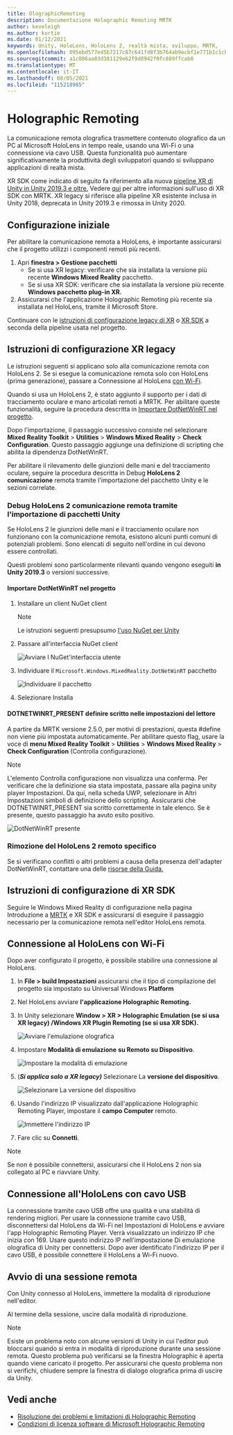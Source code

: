 ```yaml
---
title: OlographicRemoting
description: Documentazione Holographic Remoting MRTK
author: keveleigh
ms.author: kurtie
ms.date: 01/12/2021
keywords: Unity, HoloLens, HoloLens 2, realtà mista, sviluppo, MRTK,
ms.openlocfilehash: 095ebd577ed5b7217c87c641fd8f3b764ab9ecbf1e771b1c1cb364c517e2cc7a
ms.sourcegitcommit: a1c086aa83d381129e62f9d8942f0fc889ffcab0
ms.translationtype: MT
ms.contentlocale: it-IT
ms.lasthandoff: 08/05/2021
ms.locfileid: "115218985"
---
```

# <a name="holographic-remoting"></a>Holographic Remoting

La comunicazione remota olografica trasmettere contenuto olografico da un PC al Microsoft HoloLens in tempo reale, usando una Wi-Fi o una connessione via cavo USB. Questa funzionalità può aumentare significativamente la produttività degli sviluppatori quando si sviluppano applicazioni di realtà mista.

XR SDK come indicato di seguito fa riferimento alla nuova [pipeline XR di Unity in Unity 2019.3 e oltre.](https://blogs.unity3d.com/2020/01/24/unity-xr-platform-updates/) Vedere [qui](../../configuration/getting-started-with-mrtk-and-xrsdk.md) per altre informazioni sull'uso di XR SDK con MRTK. XR legacy si riferisce alla pipeline XR esistente inclusa in Unity 2018, deprecata in Unity 2019.3 e rimossa in Unity 2020.

## <a name="initial-setup"></a>Configurazione iniziale

Per abilitare la comunicazione remota a HoloLens, è importante assicurarsi che il progetto utilizzi i componenti remoti più recenti.

1. Apri **finestra > Gestione pacchetti**
    - Se si usa XR legacy: verificare che sia installata la versione più recente **Windows Mixed Reality** pacchetto.
    - Se si usa XR SDK: verificare che sia installata la versione più recente **Windows pacchetto plug-in XR.**
1. Assicurarsi che l'applicazione Holographic Remoting più recente sia installata nel HoloLens, tramite il Microsoft Store.

Continuare con le [istruzioni di configurazione legacy di XR](#legacy-xr-setup-instructions) o [XR SDK](#xr-sdk-setup-instructions) a seconda della pipeline usata nel progetto.

## <a name="legacy-xr-setup-instructions"></a>Istruzioni di configurazione XR legacy

Le istruzioni seguenti si applicano solo alla comunicazione remota con HoloLens 2. Se si esegue la comunicazione remota solo con HoloLens (prima generazione), passare a Connessione al HoloLens [con Wi-Fi](#connecting-to-the-hololens-with-wi-fi).

Quando si usa un HoloLens 2, è stato aggiunto il supporto per i dati di tracciamento oculare e mano articolati remoti a MRTK. Per abilitare queste funzionalità, seguire la procedura descritta in [Importare DotNetWinRT nel progetto](#import-dotnetwinrt-into-the-project).

Dopo l'importazione, il passaggio successivo consiste nel selezionare **Mixed Reality Toolkit**  >  **Utilities**  >  **Windows Mixed Reality**  >  **Check Configuration**. Questo passaggio aggiunge una definizione di scripting che abilita la dipendenza DotNetWinRT.

Per abilitare il rilevamento delle giunzioni delle mani e del tracciamento oculare, seguire la procedura descritta in Debug **HoloLens 2 comunicazione** remota tramite l'importazione del pacchetto Unity e le sezioni correlate.

### <a name="debugging-hololens-2-remoting-via-unity-package-import"></a>Debug HoloLens 2 comunicazione remota tramite l'importazione di pacchetti Unity

Se HoloLens 2 le giunzioni delle mani e il tracciamento oculare non funzionano con la comunicazione remota, esistono alcuni punti comuni di potenziali problemi. Sono elencati di seguito nell'ordine in cui devono essere controllati.

Questi problemi sono particolarmente rilevanti quando vengono eseguiti **in Unity 2019.3** o versioni successive.

#### <a name="import-dotnetwinrt-into-the-project"></a>Importare DotNetWinRT nel progetto

1. Installare un client NuGet client

    > [!Note]
    > Le istruzioni seguenti presupsumo [l'uso NuGet per Unity](https://github.com/GlitchEnzo/NuGetForUnity/releases)

1. Passare all'interfaccia NuGet client

    ![Avviare l NuGet'interfaccia utente](../images/tools/remoting/LaunchNuGetForUnity.png)

1. Individuare il `Microsoft.Windows.MixedReality.DotNetWinRT` pacchetto

    ![Individuare il pacchetto](../images/tools/remoting/LocateDotNetWinRT.png)

1. Selezionare Installa

#### <a name="dotnetwinrt_present-define-written-into-player-settings"></a>DOTNETWINRT_PRESENT definire scritto nelle impostazioni del lettore

A partire da MRTK versione 2.5.0, per motivi di prestazioni, questa #define non viene più impostata automaticamente. Per abilitare questo flag, usare la voce di **menu Mixed Reality Toolkit**  >  **Utilities**  >  **Windows Mixed Reality**  >  **Check Configuration** (Controlla configurazione).

> [!Note]
> L'elemento Controlla configurazione non visualizza una conferma. Per verificare che la definizione sia stata impostata, passare alla pagina unity player Impostazioni. Da qui, nella scheda UWP, selezionare in Altri Impostazioni simboli di definizione dello scripting. Assicurarsi che DOTNETWINRT_PRESENT sia scritto correttamente in tale elenco. Se è presente, questo passaggio ha avuto esito positivo.

![DotNetWinRT presente](../images/tools/remoting/DotNetWinRTPresent.png)

### <a name="removing-hololens-2-specific-remoting-support"></a>Rimozione del HoloLens 2 remoto specifico

Se si verificano conflitti o altri problemi a causa della presenza dell'adapter DotNetWinRT, contattare una delle [risorse della Guida.](../../welcome-to-mrtk.md#getting-help)

## <a name="xr-sdk-setup-instructions"></a>Istruzioni di configurazione di XR SDK

Seguire le Windows Mixed Reality di configurazione nella pagina Introduzione a [MRTK](../../configuration/getting-started-with-mrtk-and-xrsdk.md#windows-mixed-reality) e XR SDK e assicurarsi di eseguire il passaggio necessario per la comunicazione remota nell'editor HoloLens remota.

## <a name="connecting-to-the-hololens-with-wi-fi"></a>Connessione al HoloLens con Wi-Fi

Dopo aver configurato il progetto, è possibile stabilire una connessione al HoloLens.

1. In **File > build Impostazioni** assicurarsi che il tipo di compilazione del progetto sia impostato su Universal Windows **Platform**
1. Nel HoloLens avviare **l'applicazione Holographic Remoting.**
1. In Unity selezionare **Window > XR > Holographic Emulation (se si usa XR legacy) /Windows XR Plugin Remoting (se si usa XR SDK).**

    ![Avviare l'emulazione olografica](../images/tools/remoting/StartHolographicEmulation.png)

1. Impostare **Modalità di emulazione** **su Remoto su Dispositivo**.

    ![Impostare la modalità di emulazione](../images/tools/remoting/SelectEmulationMode.png)

1. (**_Si applica solo a XR legacy)_** Selezionare La **versione del dispositivo**.

    ![Selezionare La versione del dispositivo](../images/tools/remoting/SelectDeviceVersion.png)

1. Usando l'indirizzo IP visualizzato dall'applicazione Holographic Remoting Player, impostare il **campo Computer** remoto.

    ![Immettere l'indirizzo IP](../images/tools/remoting/EnterIPAddress.png)

1. Fare clic su **Connetti**.

> [!NOTE]
> Se non è possibile connettersi, assicurarsi che il HoloLens 2 non sia collegato al PC e riavviare Unity.

## <a name="connecting-to-the-hololens-with-usb-cable"></a>Connessione all'HoloLens con cavo USB

La connessione tramite cavo USB offre una qualità e una stabilità di rendering migliori. Per usare la connessione tramite cavo USB, disconnettersi dal HoloLens da Wi-Fi nel Impostazioni di HoloLens e avviare l'app Holographic Remoting Player. Verrà visualizzato un indirizzo IP che inizia con 169. Usare questo indirizzo IP nell'impostazione Di emulazione olografica di Unity per connettersi. Dopo aver identificato l'indirizzo IP per il cavo USB, è possibile connettere il HoloLens a Wi-Fi nuovo.

## <a name="starting-a-remoting-session"></a>Avvio di una sessione remota

Con Unity connesso al HoloLens, immettere la modalità di riproduzione nell'editor.

Al termine della sessione, uscire dalla modalità di riproduzione.

> [!NOTE]
> Esiste un problema noto con alcune versioni di Unity in cui l'editor può bloccarsi quando si entra in modalità di riproduzione durante una sessione remota. Questo problema può verificarsi se la finestra Holographic è aperta quando viene caricato il progetto. Per assicurarsi che questo problema non si verifichi, chiudere sempre la finestra di dialogo olografica prima di uscire da Unity.

## <a name="see-also"></a>Vedi anche

- [Risoluzione dei problemi e limitazioni di Holographic Remoting](https://docs.microsoft.com/windows/mixed-reality/holographic-remoting-troubleshooting)
- [Condizioni di licenza software di Microsoft Holographic Remoting](https://docs.microsoft.com/legal/mixed-reality/microsoft-holographic-remoting-software-license-terms)
